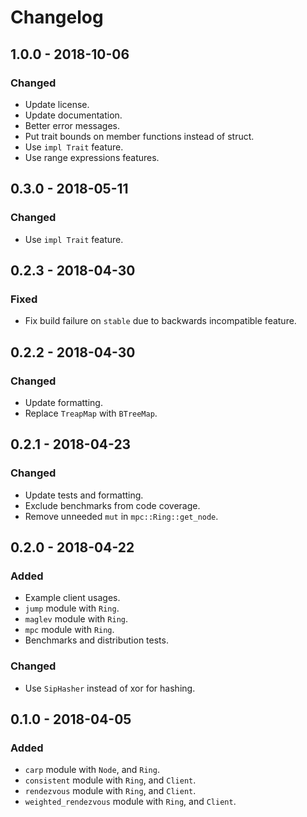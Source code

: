 # Changelog

## 1.0.0 - 2018-10-06

### Changed

- Update license.
- Update documentation.
- Better error messages.
- Put trait bounds on member functions instead of struct.
- Use `impl Trait` feature.
- Use range expressions features.

## 0.3.0 - 2018-05-11

### Changed

- Use `impl Trait` feature.

## 0.2.3 - 2018-04-30

### Fixed

- Fix build failure on `stable` due to backwards incompatible feature.

## 0.2.2 - 2018-04-30

### Changed

- Update formatting.
- Replace `TreapMap` with `BTreeMap`.

## 0.2.1 - 2018-04-23

### Changed

- Update tests and formatting.
- Exclude benchmarks from code coverage.
- Remove unneeded `mut` in `mpc::Ring::get_node`.

## 0.2.0 - 2018-04-22

### Added

- Example client usages.
- `jump` module with `Ring`.
- `maglev` module with `Ring`.
- `mpc` module with `Ring`.
- Benchmarks and distribution tests.

### Changed

- Use `SipHasher` instead of xor for hashing.

## 0.1.0 - 2018-04-05

### Added

- `carp` module with `Node`, and `Ring`.
- `consistent` module with `Ring`, and `Client`.
- `rendezvous` module with `Ring`, and `Client`.
- `weighted_rendezvous` module with `Ring`, and `Client`.
